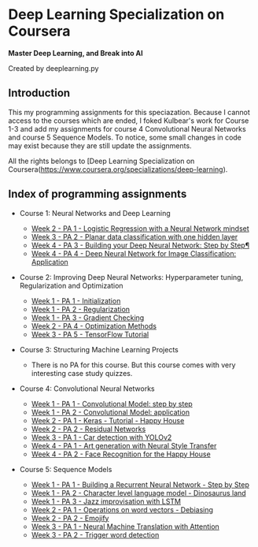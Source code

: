 # Deep Learning Specialization on Coursera

**Master Deep Learning, and Break into AI**

Created by deeplearning.py


## Introduction

This my programming assignments for this speciazation. Because I cannot access to the courses which are ended, I foked Kulbear's work for Course 1-3 and add my assignments for course 4 Convolutional Neural Networks and course 5 Sequence Models. To notice, some small changes in code may exist because they are still update the assignments. 

All the rights belongs to [Deep Learning Specialization on Coursera(https://www.coursera.org/specializations/deep-learning).

## Index of programming assignments

- Course 1: Neural Networks and Deep Learning

  - [Week 2 - PA 1 - Logistic Regression with a Neural Network mindset](https://github.com/xuxingya/deep-learning-coursera/blob/master/Neural%20Networks%20and%20Deep%20Learning/Logistic%20Regression%20with%20a%20Neural%20Network%20mindset.ipynb)
  - [Week 3 - PA 2 - Planar data classification with one hidden layer](https://github.com/xuxingya/deep-learning-coursera/blob/master/Neural%20Networks%20and%20Deep%20Learning/Planar%20data%20classification%20with%20one%20hidden%20layer.ipynb)
  - [Week 4 - PA 3 - Building your Deep Neural Network: Step by Step¶](https://github.com/xuxingya/deep-learning-coursera/blob/master/Neural%20Networks%20and%20Deep%20Learning/Building%20your%20Deep%20Neural%20Network%20-%20Step%20by%20Step.ipynb)
  - [Week 4 - PA 4 - Deep Neural Network for Image Classification: Application](https://github.com/xuxingya/deep-learning-coursera/blob/master/Neural%20Networks%20and%20Deep%20Learning/Deep%20Neural%20Network%20-%20Application.ipynb)

- Course 2: Improving Deep Neural Networks: Hyperparameter tuning, Regularization and Optimization

  - [Week 1 - PA 1 - Initialization](https://github.com/xuxingya/deep-learning-coursera/blob/master/Improving%20Deep%20Neural%20Networks%20Hyperparameter%20tuning%2C%20Regularization%20and%20Optimization/Initialization.ipynb)
  - [Week 1 - PA 2 - Regularization](https://github.com/xuxingya/deep-learning-coursera/blob/master/Improving%20Deep%20Neural%20Networks%20Hyperparameter%20tuning%2C%20Regularization%20and%20Optimization/Regularization.ipynb)
  - [Week 1 - PA 3 - Gradient Checking](https://github.com/xuxingya/deep-learning-coursera/blob/master/Improving%20Deep%20Neural%20Networks%20Hyperparameter%20tuning%2C%20Regularization%20and%20Optimization/Gradient%20Checking.ipynb)
  - [Week 2 - PA 4 - Optimization Methods](https://github.com/xuxingya/deep-learning-coursera/blob/master/Improving%20Deep%20Neural%20Networks%20Hyperparameter%20tuning%2C%20Regularization%20and%20Optimization/Optimization%20methods.ipynb)
  - [Week 3 - PA 5 - TensorFlow Tutorial](https://github.com/xuxingya/deep-learning-coursera/blob/master/Improving%20Deep%20Neural%20Networks%20Hyperparameter%20tuning%2C%20Regularization%20and%20Optimization/Tensorflow%20Tutorial.ipynb)

- Course 3: Structuring Machine Learning Projects

  - There is no PA for this course. But this course comes with very interesting case study quizzes.
  
- Course 4: Convolutional Neural Networks

  - [Week 1 - PA 1 - Convolutional Model: step by step](https://github.com/xuxingya/deep-learning-coursera/blob/master/Convolutional%20Neural%20Networks/Convolution%20model-Step%20by%20Step-v2.ipynb)
  - [Week 1 - PA 2 - Convolutional Model: application](https://github.com/xuxingya/deep-learning-coursera/blob/master/Convolutional%20Neural%20Networks/Convolution%20model-Application-v1.ipynb)
  - [Week 2 - PA 1 - Keras - Tutorial - Happy House](https://github.com/xuxingya/deep-learning-coursera/blob/master/Convolutional%20Neural%20Networks/Keras%20-%20Tutorial%20-%20Happy%20House%20v1.ipynb)
  - [Week 2 - PA 2 - Residual Networks](https://github.com/xuxingya/deep-learning-coursera/blob/master/Convolutional%20Neural%20Networks/Residual%20Networks-v2.ipynb)
  - [Week 3 - PA 1 - Car detection with YOLOv2](https://github.com/xuxingya/deep-learning-coursera/blob/master/Convolutional%20Neural%20Networks/Autonomous%20driving%20application-Car%20detection-v3.ipynb)
  - [Week 4 - PA 1 - Art generation with Neural Style Transfer](https://github.com/xuxingya/deep-learning-coursera/blob/master/Convolutional%20Neural%20Networks/Art%20Generation%20with%20Neural%20Style%20Transfer-v2.ipynb)
  - [Week 4 - PA 2 - Face Recognition for the Happy House](https://github.com/xuxingya/deep-learning-coursera/blob/master/Convolutional%20Neural%20Networks/Face%20Recognition%20for%20the%20Happy%20House-v3.ipynb)
  
- Course 5: Sequence Models

  - [Week 1 - PA 1 - Building a Recurrent Neural Network - Step by Step](https://github.com/xuxingya/deep-learning-coursera/blob/master/Sequence%20Models/Building%20a%20Recurrent%20Neural%20Network-Step%20by%20Step%20-%20v3.ipynb)
  - [Week 1 - PA 2 - Character level language model - Dinosaurus land](https://github.com/xuxingya/deep-learning-coursera/blob/master/Sequence%20Models/Dinosaurus%20Island%20--%20Character%20level%20language%20model%20final%20-%20v3.ipynb)
  - [Week 1 - PA 3 - Jazz improvisation with LSTM](https://github.com/xuxingya/deep-learning-coursera/blob/master/Sequence%20Models/Improvise%20a%20Jazz%20Solo%20with%20an%20LSTM%20Network%20-%20v3.ipynb)
  - [Week 2 - PA 1 - Operations on word vectors - Debiasing](https://github.com/xuxingya/deep-learning-coursera/blob/master/Sequence%20Models/Operations%20onword%20vectors%20-%20v2.ipynb)
  - [Week 2 - PA 2 - Emojify](https://github.com/xuxingya/deep-learning-coursera/blob/master/Sequence%20Models/Emojify%20-%20v2.ipynb)
  - [Week 3 - PA 1 - Neural Machine Translation with Attention](https://github.com/xuxingya/deep-learning-coursera/blob/master/Sequence%20Models/Neural%20machine%20translation%20with%20attention%20-%20v4.ipynb)
  - [Week 3 - PA 2 - Trigger word detection](https://github.com/xuxingya/deep-learning-coursera/blob/master/Sequence%20Models/Trigger%20word%20detection%20-%20v1.ipynb)
